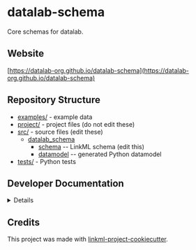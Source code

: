 # datalab-schema

Core schemas for datalab.

## Website

[https://datalab-org.github.io/datalab-schema](https://datalab-org.github.io/datalab-schema)

## Repository Structure

* [examples/](examples/) - example data
* [project/](project/) - project files (do not edit these)
* [src/](src/) - source files (edit these)
  * [datalab_schema](src/datalab_schema)
    * [schema](src/datalab_schema/schema) -- LinkML schema
      (edit this)
    * [datamodel](src/datalab_schema/datamodel) -- generated
      Python datamodel
* [tests/](tests/) - Python tests

## Developer Documentation

<details>
Use the `make` command to generate project artefacts:

* `make all`: make everything
* `make deploy`: deploys site
</details>

## Credits

This project was made with
[linkml-project-cookiecutter](https://github.com/linkml/linkml-project-cookiecutter).
